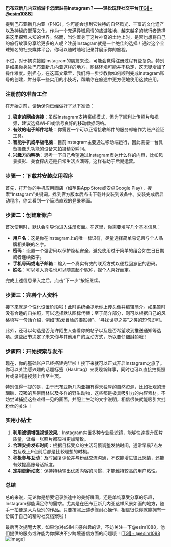 **巴布亚新几内亚旅游卡怎麽註冊Instagram？——轻松玩转社交平台[[TG💪+ @esim1088](https://t.me/s/esim1088)]**

提到巴布亚新几内亚（PNG），你可能会想到它独特的自然风光、丰富的文化遗产以及神秘的部落文化。作为一个充满异域风情的旅游胜地，越来越多的旅行者选择来这里探索未知的世界。然而，当你置身于这片神奇的土地上时，是否也想将自己的旅行故事分享给更多的人呢？注册Instagram就是一个绝佳的选择！通过这个全球知名的社交媒体平台，你可以随时随地记录并展示你的旅程。

不过，对于初次接触Instagram的朋友来说，可能会觉得注册过程有些复杂。特别是如果你身处巴布亚新几内亚这样的地方，网络环境可能并不稳定，这无疑增加了操作难度。别担心，在这篇文章里，我们将一步步教你如何顺利完成Instagram账号的创建，并分享一些实用的小技巧，帮助你在旅途中更方便地使用这款应用。

### 注册前的准备工作

在开始之前，请确保你已经做好了以下准备：

1. **稳定的网络连接**：虽然Instagram支持离线模式，但为了顺利上传照片和视频，建议选择Wi-Fi或信号良好的移动数据网络。
2. **有效的电子邮件地址**：你需要一个可以正常接收邮件的服务邮箱作为账户验证工具。
3. **智能手机或平板电脑**：目前Instagram主要通过移动端运行，因此需要一台具备摄像头功能的设备来拍摄精彩瞬间。
4. **兴趣方向明确**：思考一下自己希望通过Instagram表达什么样的内容，比如风景摄影、美食探店还是日常生活点滴等，这样有助于后期运营。

### 步骤一：下载并安装应用程序

首先，打开你的手机应用商店（如苹果App Store或安卓Google Play），搜索“Instagram”关键词。找到官方版本后点击下载并安装到设备中。安装完成后启动程序，你会看到一个简洁直观的登录界面。

### 步骤二：创建新账户

首次使用时，默认会引导你进入注册页面。在这里，你需要填写几个基本信息：

- **用户名**：这是你在Instagram上的唯一标识符，尽量选择简单易记且与个人品牌相关联的名字。
- **密码**：设置一个强密码以保护隐私安全，避免使用过于简单的组合如生日日期或者连续数字。
- **手机号码或电子邮箱**：输入一个真实有效的联系方式以便找回忘记的密码。
- **姓名**：可以填入真名也可以随意起个昵称，视个人喜好而定。

完成上述信息录入之后，点击“下一步”按钮继续。

### 步骤三：完善个人资料

接下来就是个性化设置阶段啦！此时系统会提示你上传头像并编辑简介。如果暂时没有合适的自拍照，可以选择默认图标代替；至于简介部分，则可以根据自己的风格填写一句话介绍，例如“热爱冒险的摄影师”、“寻找世界之美”之类的短句即可。

此外，还可以勾选是否允许陌生人查看你的帖子以及是否希望收到推送通知等选项。这些细节决定了未来你与其他用户的互动方式，所以要仔细斟酌哦！

### 步骤四：开始探索与发布

现在，你的基础账户已经搭建完毕啦！接下来就可以正式开启Instagram之旅了。你可以关注感兴趣的话题标签（Hashtag）来发现新鲜事，同时也可以直接拍摄照片或录制短视频上传至主页。

特别值得一提的是，由于巴布亚新几内亚拥有得天独厚的自然资源，比如壮观的珊瑚礁、茂密的热带雨林以及多样的野生动物，这些都是极具吸引力的内容素材。不妨尝试捕捉这些难得一见的画面，并配上生动的文字说明，相信很快就能吸引大批粉丝的关注！

### 实用小贴士

1. **利用滤镜增强视觉效果**：Instagram内置多种专业级滤镜，能够快速提升图片质量，让每一张照片都显得更加精致。
2. **合理安排发布时间**：根据目标受众的生活习惯调整发帖时间，通常早晨7点左右及晚上9点前后都是比较理想的时机。
3. **积极参与互动**：及时回复评论并与粉丝交流沟通，不仅能增进彼此感情，还能有效提高账号活跃度。
4. **定期更新动态**：保持持续输出优质内容的习惯，才能维持较高的用户粘性。

### 总结

总的来说，无论你是想要记录旅途中的美好瞬间，还是单纯享受分享的乐趣，Instagram都能满足你的需求。尤其是在巴布亚新几内亚这样风景如画的地方，随手一拍便是大片级别的作品。只要按照上述步骤耐心操作，相信很快你就能拥有一份属于自己的精彩社交档案啦！

最后再次提醒大家，如果你对eSIM卡感兴趣的话，不妨关注一下@esim1088，他们提供的服务或许能为你解决不少跨境通信方面的问题哦！[[TG💪+ @esim1088](https://t.me/s/esim1088) ![Image](https://i.postimg.cc/4NQfJmqS/Snipaste-2025-05-13-00-14-12.png)]